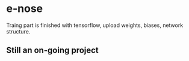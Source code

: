 # e-nose
Traing part is finished with tensorflow, upload weights, biases, network structure.

## Still an on-going project
